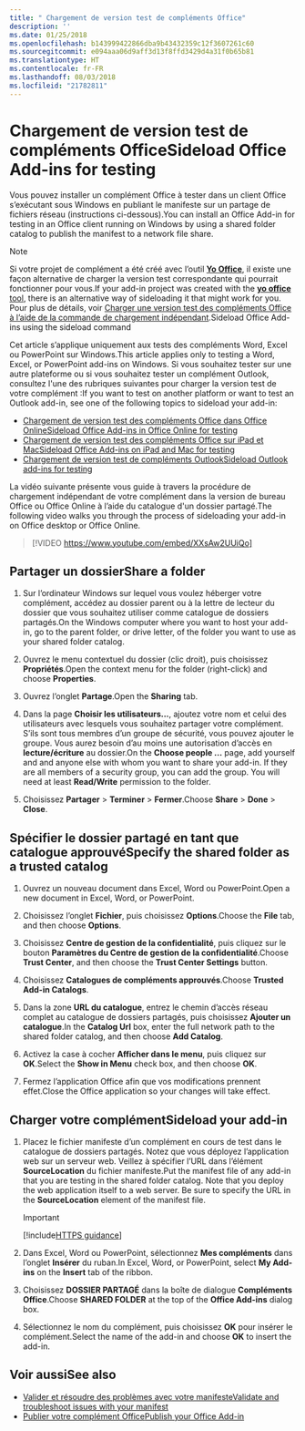 ```yaml
---
title: " Chargement de version test de compléments Office"
description: ''
ms.date: 01/25/2018
ms.openlocfilehash: b143999422866dba9b43432359c12f3607261c60
ms.sourcegitcommit: e094aaa06d9aff3d13f8ffd3429d4a31f0b65b81
ms.translationtype: HT
ms.contentlocale: fr-FR
ms.lasthandoff: 08/03/2018
ms.locfileid: "21782811"
---
```

# <a name="sideload-office-add-ins-for-testing"></a><span data-ttu-id="e0566-102"> Chargement de version test de compléments Office</span><span class="sxs-lookup"><span data-stu-id="e0566-102">Sideload Office Add-ins for testing</span></span>

<span data-ttu-id="e0566-103">Vous pouvez installer un complément Office à tester dans un client Office s’exécutant sous Windows en publiant le manifeste sur un partage de fichiers réseau (instructions ci-dessous).</span><span class="sxs-lookup"><span data-stu-id="e0566-103">You can install an Office Add-in for testing in an Office client running on Windows by using a shared folder catalog to publish the manifest to a network file share.</span></span>

> [!NOTE]
> <span data-ttu-id="e0566-104">Si votre projet de complément a été créé avec l’outil [**Yo Office**](https://github.com/OfficeDev/generator-office), il existe une façon alternative de charger la version test correspondante qui pourrait fonctionner pour vous.</span><span class="sxs-lookup"><span data-stu-id="e0566-104">If your add-in project was created with the [**yo office** tool](https://github.com/OfficeDev/generator-office), there is an alternative way of sideloading it that might work for you.</span></span> <span data-ttu-id="e0566-105">Pour plus de détails, voir [Charger une version test des compléments Office à l’aide de la commande de chargement indépendant](sideload-office-addin-using-sideload-command.md).</span><span class="sxs-lookup"><span data-stu-id="e0566-105">Sideload Office Add-ins using the sideload command</span></span>

<span data-ttu-id="e0566-106">Cet article s’applique uniquement aux tests des compléments Word, Excel ou PowerPoint sur Windows.</span><span class="sxs-lookup"><span data-stu-id="e0566-106">This article applies only to testing a Word, Excel, or PowerPoint add-ins on Windows.</span></span> <span data-ttu-id="e0566-107">Si vous souhaitez tester sur une autre plateforme ou si vous souhaitez tester un complément Outlook, consultez l'une des rubriques suivantes pour charger la version test de votre complément :</span><span class="sxs-lookup"><span data-stu-id="e0566-107">If you want to test on another platform or want to test an Outlook add-in, see one of the following topics to sideload your add-in:</span></span>

- [<span data-ttu-id="e0566-108">Chargement de version test des compléments Office dans Office Online</span><span class="sxs-lookup"><span data-stu-id="e0566-108">Sideload Office Add-ins in Office Online for testing</span></span>](sideload-office-add-ins-for-testing.md)
- [<span data-ttu-id="e0566-109">Chargement de version test des compléments Office sur iPad et Mac</span><span class="sxs-lookup"><span data-stu-id="e0566-109">Sideload Office Add-ins on iPad and Mac for testing</span></span>](sideload-an-office-add-in-on-ipad-and-mac.md)
- [<span data-ttu-id="e0566-110">Chargement de version test de compléments Outlook</span><span class="sxs-lookup"><span data-stu-id="e0566-110">Sideload Outlook add-ins for testing</span></span>](../../../../outlook/add-ins/sideload-outlook-add-ins-for-testing)


<span data-ttu-id="e0566-111">La vidéo suivante présente vous guide à travers la procédure de chargement indépendant de votre complément dans la version de bureau Office ou Office Online à l’aide du catalogue d'un dossier partagé.</span><span class="sxs-lookup"><span data-stu-id="e0566-111">The following video walks you through the process of sideloading your add-in on Office desktop or Office Online.</span></span>  


> [!VIDEO https://www.youtube.com/embed/XXsAw2UUiQo]


## <a name="share-a-folder"></a><span data-ttu-id="e0566-112">Partager un dossier</span><span class="sxs-lookup"><span data-stu-id="e0566-112">Share a folder</span></span>

1. <span data-ttu-id="e0566-113">Sur l’ordinateur Windows sur lequel vous voulez héberger votre complément, accédez au dossier parent ou à la lettre de lecteur du dossier que vous souhaitez utiliser comme catalogue de dossiers partagés.</span><span class="sxs-lookup"><span data-stu-id="e0566-113">On the Windows computer where you want to host your add-in, go to the parent folder, or drive letter, of the folder you want to use as your shared folder catalog.</span></span>

2. <span data-ttu-id="e0566-114">Ouvrez le menu contextuel du dossier (clic droit), puis choisissez **Propriétés**.</span><span class="sxs-lookup"><span data-stu-id="e0566-114">Open the context menu for the folder (right-click) and choose **Properties**.</span></span>

3. <span data-ttu-id="e0566-115">Ouvrez l’onglet **Partage**.</span><span class="sxs-lookup"><span data-stu-id="e0566-115">Open the **Sharing** tab.</span></span>

4. <span data-ttu-id="e0566-p103">Dans la page **Choisir les utilisateurs...**, ajoutez votre nom et celui des utilisateurs avec lesquels vous souhaitez partager votre complément. S’ils sont tous membres d’un groupe de sécurité, vous pouvez ajouter le groupe. Vous aurez besoin d’au moins une autorisation d’accès en **lecture/écriture** au dossier.</span><span class="sxs-lookup"><span data-stu-id="e0566-p103">On the **Choose people ...** page, add yourself and and anyone else with whom you want to share your add-in. If they are all members of a security group, you can add the group. You will need at least **Read/Write** permission to the folder.</span></span> 

5. <span data-ttu-id="e0566-119">Choisissez **Partager** > **Terminer** > **Fermer**.</span><span class="sxs-lookup"><span data-stu-id="e0566-119">Choose **Share** > **Done** > **Close**.</span></span>


## <a name="specify-the-shared-folder-as-a-trusted-catalog"></a><span data-ttu-id="e0566-120">Spécifier le dossier partagé en tant que catalogue approuvé</span><span class="sxs-lookup"><span data-stu-id="e0566-120">Specify the shared folder as a trusted catalog</span></span>
      
1. <span data-ttu-id="e0566-121">Ouvrez un nouveau document dans Excel, Word ou PowerPoint.</span><span class="sxs-lookup"><span data-stu-id="e0566-121">Open a new document in Excel, Word, or PowerPoint.</span></span>
    
2. <span data-ttu-id="e0566-122">Choisissez l’onglet **Fichier**, puis choisissez **Options**.</span><span class="sxs-lookup"><span data-stu-id="e0566-122">Choose the **File** tab, and then choose **Options**.</span></span>
    
3. <span data-ttu-id="e0566-123">Choisissez **Centre de gestion de la confidentialité**, puis cliquez sur le bouton **Paramètres du Centre de gestion de la confidentialité**.</span><span class="sxs-lookup"><span data-stu-id="e0566-123">Choose **Trust Center**, and then choose the  **Trust Center Settings** button.</span></span>
    
4. <span data-ttu-id="e0566-124">Choisissez **Catalogues de compléments approuvés**.</span><span class="sxs-lookup"><span data-stu-id="e0566-124">Choose  **Trusted Add-in Catalogs**.</span></span>
    
5. <span data-ttu-id="e0566-125">Dans la zone **URL du catalogue**, entrez le chemin d’accès réseau complet au catalogue de dossiers partagés, puis choisissez **Ajouter un catalogue**.</span><span class="sxs-lookup"><span data-stu-id="e0566-125">In the  **Catalog Url** box, enter the full network path to the shared folder catalog, and then choose **Add Catalog**.</span></span>
    
6. <span data-ttu-id="e0566-126">Activez la case à cocher **Afficher dans le menu**, puis cliquez sur **OK**.</span><span class="sxs-lookup"><span data-stu-id="e0566-126">Select the **Show in Menu** check box, and then choose **OK**.</span></span>

7. <span data-ttu-id="e0566-127">Fermez l’application Office afin que vos modifications prennent effet.</span><span class="sxs-lookup"><span data-stu-id="e0566-127">Close the Office application so your changes will take effect.</span></span>
    

## <a name="sideload-your-add-in"></a><span data-ttu-id="e0566-128">Charger votre complément</span><span class="sxs-lookup"><span data-stu-id="e0566-128">Sideload your add-in</span></span>

1. <span data-ttu-id="e0566-p104">Placez le fichier manifeste d’un complément en cours de test dans le catalogue de dossiers partagés. Notez que vous déployez l’application web sur un serveur web. Veillez à spécifier l’URL dans l’élément **SourceLocation** du fichier manifeste.</span><span class="sxs-lookup"><span data-stu-id="e0566-p104">Put the manifest file of any add-in that you are testing in the shared folder catalog. Note that you deploy the web application itself to a web server. Be sure to specify the URL in the **SourceLocation** element of the manifest file.</span></span>

    > [!IMPORTANT]
    > [!include[HTTPS guidance](../includes/https-guidance.md)]

2. <span data-ttu-id="e0566-132">Dans Excel, Word ou PowerPoint, sélectionnez **Mes compléments** dans l’onglet **Insérer** du ruban.</span><span class="sxs-lookup"><span data-stu-id="e0566-132">In Excel, Word, or PowerPoint, select **My Add-ins** on the **Insert** tab of the ribbon.</span></span>

3. <span data-ttu-id="e0566-133">Choisissez **DOSSIER PARTAGÉ** dans la boîte de dialogue **Compléments Office**.</span><span class="sxs-lookup"><span data-stu-id="e0566-133">Choose **SHARED FOLDER** at the top of the **Office Add-ins** dialog box.</span></span>

4. <span data-ttu-id="e0566-134">Sélectionnez le nom du complément, puis choisissez **OK** pour insérer le complément.</span><span class="sxs-lookup"><span data-stu-id="e0566-134">Select the name of the add-in and choose **OK** to insert the add-in.</span></span>


## <a name="see-also"></a><span data-ttu-id="e0566-135">Voir aussi</span><span class="sxs-lookup"><span data-stu-id="e0566-135">See also</span></span>

- [<span data-ttu-id="e0566-136">Valider et résoudre des problèmes avec votre manifeste</span><span class="sxs-lookup"><span data-stu-id="e0566-136">Validate and troubleshoot issues with your manifest</span></span>](troubleshoot-manifest.md)
- [<span data-ttu-id="e0566-137">Publier votre complément Office</span><span class="sxs-lookup"><span data-stu-id="e0566-137">Publish your Office Add-in</span></span>](../publish/publish.md)
    
